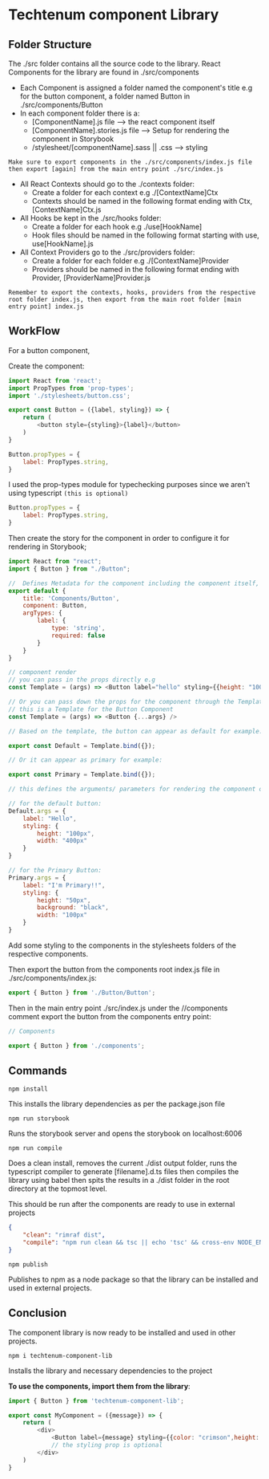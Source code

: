 # Techtenum component Library

## Folder Structure

The ./src folder contains all the source code to the library.
React Components for the library are found in ./src/components
- Each Component is assigned a folder named the component's title e.g for the button component, a folder named Button in ./src/components/Button
- In each component folder there is a:
    * [ComponentName].js file --> the react component itself
    * [ComponentName].stories.js file --> Setup for rendering the component in Storybook
    * /stylesheet/[componentName].sass || .css --> styling

`Make sure to export components in the ./src/components/index.js file then export [again] from the main entry point ./src/index.js `
- All React Contexts should go to the ./contexts folder:
    * Create a folder for each context e.g ./[ContextName]Ctx
    * Contexts should be named in the following format ending with Ctx, [ContextName]Ctx.js
- All Hooks be kept in the ./src/hooks folder:
    * Create a folder for each hook e.g ./use[HookName]
    * Hook files should be named in the following format starting with use, use[HookName].js
- All Context Providers go to the ./src/providers folder:
    * Create a folder for each folder e.g ./[ContextName]Provider
    * Providers should be named in the following format ending with Provider, [ProviderName]Provider.js

`Remember to export the contexts, hooks, providers from the respective root folder index.js, then export from the main root folder [main entry point] index.js`

## WorkFlow

For a button component,

Create the component:

```js
import React from 'react';
import PropTypes from 'prop-types';
import './stylesheets/button.css';

export const Button = ({label, styling}) => {
    return (
        <button style={styling}>{label}</button>
    )
}

Button.propTypes = {
    label: PropTypes.string,
}
```

I used the prop-types module for typechecking purposes since we aren't using typescript `(this is optional)`

```js
Button.propTypes = {
    label: PropTypes.string,
}
```

Then create the story for the component in order to configure it for rendering in Storybook;

```js
import React from "react";
import { Button } from "./Button";

//  Defines Metadata for the component including the component itself, its title (where it will show up in the navigation UI story hierarchy), decorators, and parameters.
export default {
    title: 'Components/Button',
    component: Button,
    argTypes: {
        label: {
            type: 'string',
            required: false
        }
    }
}

// component render
// you can pass in the props directly e.g
const Template = (args) => <Button label="hello" styling={{height: "100px", width: "400px"}} />

// Or you can pass down the props for the component through the Template function arguments this is recommended if there is need for various states of a component based on different arguments for example:  
// this is a Template for the Button Component
const Template = (args) => <Button {...args} />

// Based on the template, the button can appear as default for example:

export const Default = Template.bind({});

// Or it can appear as primary for example:

export const Primary = Template.bind({});

// this defines the arguments/ parameters for rendering the component or the different states of the component e.g:

// for the default button:
Default.args = {
    label: "Hello",
    styling: {
        height: "100px",
        width: "400px"
    }
}

// for the Primary Button:
Primary.args = {
    label: "I'm Primary!!",
    styling: {
        height: "50px",
        background: "black",
        width: "100px"
    }
}
```

Add some styling to the components in the stylesheets folders of the respective components.


Then export the button from the components root index.js file in ./src/components/index.js:

```js
export { Button } from './Button/Button';
```
Then in the main entry point ./src/index.js under the //components comment export the button from the components entry point:

```js
// Components

export { Button } from './components';
```

## Commands

`npm install`

This installs the library dependencies as per the package.json file

`npm run storybook`

Runs the storybook server and opens the storybook on localhost:6006

`npm run compile`

Does a clean install, removes the current ./dist output folder, runs the typescript compiler to generate [filename].d.ts files then compiles the library using babel then spits the results in a ./dist folder in the root directory at the topmost level.

This should be run after the components are ready to use in external projects

```json
{
    "clean": "rimraf dist",
    "compile": "npm run clean && tsc || echo 'tsc' && cross-env NODE_ENV=production babel src/ --out-dir dist --copy-files --ignore __tests__,spec.js,test.js,stories.js,__snapshots__"
}
```

`npm publish`

Publishes to npm as a node package so that the library can be installed and used in external projects.


## Conclusion

The component library is now ready to be installed and used in other projects.

`npm i techtenum-component-lib`

Installs the library and necessary dependencies to the project

**To use the components, import them from the library**:

```js
import { Button } from 'techtenum-component-lib';

export const MyComponent = ({message}) => {
    return (
        <div>
            <Button label={message} styling={{color: "crimson",height: "auto"}} />
            // the styling prop is optional
        </div>
    )
}
```